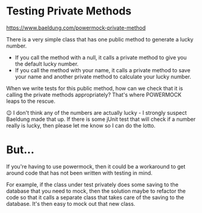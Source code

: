 # Testing Private Methods

https://www.baeldung.com/powermock-private-method

There is a very simple class that has one public method to generate a lucky number.

* If you call the method with a null, it calls a private method to give you the default lucky number.
* If you call the method with your name, it calls a private method to save your name and another private method to calculate your lucky number.

When we write tests for this public method, how can we check that it is calling the private methods appropriately?
That's where POWERMOCK leaps to the rescue.  

:wink:  I don't think any of the numbers are actually lucky - I strongly suspect Baeldung made that up.  If there is some jUnit test that will check if a number really is lucky, then please let me know so I can do the lotto.

# But...

If you're having to use powermock, then it could be a workaround to get around code that has not been written with testing in mind.  

For example, if the class under test privately does some saving to the database that you need to mock, then the solution maybe to refactor the code so that it calls a separate class that takes care of the saving to the database.  It's then easy to mock out that new class.



